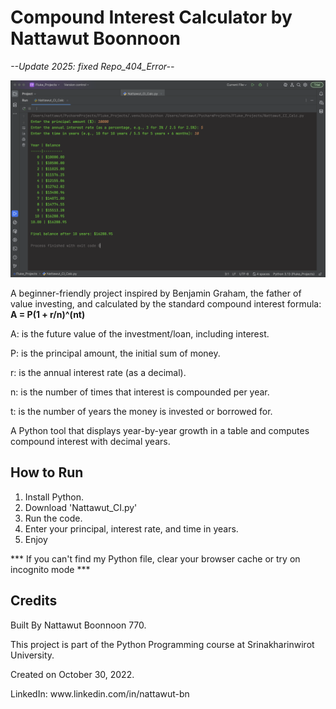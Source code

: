 # Compound Interest Calculator by Nattawut Boonnoon
*--Update 2025: fixed Repo_404_Error--*

![Compound Interest Table Demo](Screenshot_CI.png)

A beginner-friendly project inspired by Benjamin Graham, the father of value investing, and calculated by the standard compound interest formula: **A = P(1 + r/n)^(nt)**
<p>A: is the future value of the investment/loan, including interest.<p/>
<p>P: is the principal amount, the initial sum of money.<p/>
<p>r: is the annual interest rate (as a decimal).<p/>
<p>n: is the number of times that interest is compounded per year.<p/>
<p>t: is the number of years the money is invested or borrowed for.<p/>

A Python tool that displays year-by-year growth in a table and computes compound interest with decimal years.

## How to Run
1. Install Python.
2. Download 'Nattawut_CI.py'
3. Run the code.
4. Enter your principal, interest rate, and time in years.
5. Enjoy

*** If you can't find my Python file, clear your browser cache or try on incognito mode ***

## Credits
<p>Built By Nattawut Boonnoon 770.<p/>
<p>This project is part of the Python Programming course at Srinakharinwirot University.<p/>
<p>Created on October 30, 2022.<p/>
LinkedIn: www.linkedin.com/in/nattawut-bn
